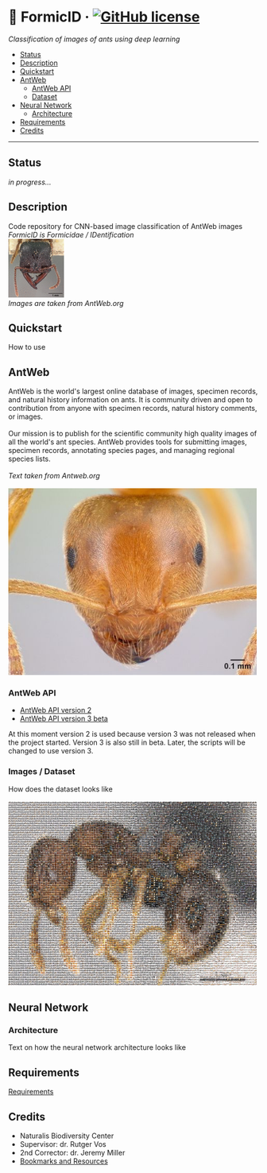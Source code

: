 # :ant: FormicID &middot; [![GitHub license](https://img.shields.io/badge/license-MIT-blue.svg)](https://github.com/naturalis/FormicID/blob/master/LICENSE)
_Classification of images of ants using deep learning_
* [Status](status)
* [Description](description)
* [Quickstart](quickstart)
* [AntWeb](antweb)
  * [AntWeb API](antweb-api)
  * [Dataset](images--dataset)
* [Neural Network](neural-network)
  * [Architecture](architecture)
* [Requirements](requirements)
* [Credits](credits)

---

## Status
<!-- travis-ci -->
_in progress..._

## Description
Code repository for CNN-based image classification of AntWeb images <br>
_FormicID is Formicidae / IDentification_
<br>
<img src="https://github.com/naturalis/FormicID/blob/master/img/25images.gif?raw=true">
<br>
_Images are taken from AntWeb.org_

## Quickstart
How to use

## AntWeb
AntWeb is the world's largest online database of images, specimen records, and natural history information on ants. It is community driven and open to contribution from anyone with specimen records, natural history comments, or images.<br>
<br>
Our mission is to publish for the scientific community high quality images of all the world's ant species. AntWeb provides tools for submitting images, specimen records, annotating species pages, and managing regional species lists.<br> <br>
_Text taken from Antweb.org_ <br> <br>
<img src="https://github.com/naturalis/FormicID/blob/master/img/lasiusflavus.jpg?raw=true" width="500">
<br>

### AntWeb API
* [AntWeb API version 2](https://www.antweb.org/api/v2/)
* [AntWeb API version 3 beta](https://www.antweb.org/documentation/api/apiV3.jsp)

At this moment version 2 is used because version 3 was not released when the project started. Version 3 is also still in beta. Later, the scripts will be changed to use version 3.

### Images / Dataset
How does the dataset looks like
<br> <br>
<img src="https://github.com/naturalis/FormicID/blob/master/img/mosaic.jpg?raw=true" width="500">
<br> 

## Neural Network
### Architecture
Text on how the neural network architecture looks like

## Requirements
[Requirements](requirements.txt)

## Credits
* Naturalis Biodiversity Center 
* Supervisor: dr. Rutger Vos
* 2nd Corrector: dr. Jeremy Miller
* [Bookmarks and Resources](FormicID/docs/Bookmarks-and-resources.md)
